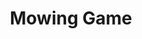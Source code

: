 ---
layout: projectpage
title: "Mowing Game"
datestarted: "2018-07-09"
excerpt: "A multiplayer competitive game to see who can mow the most grass. My 2nd original game."
coverimage: "2018-07-18 Projectile Arc.png"
---